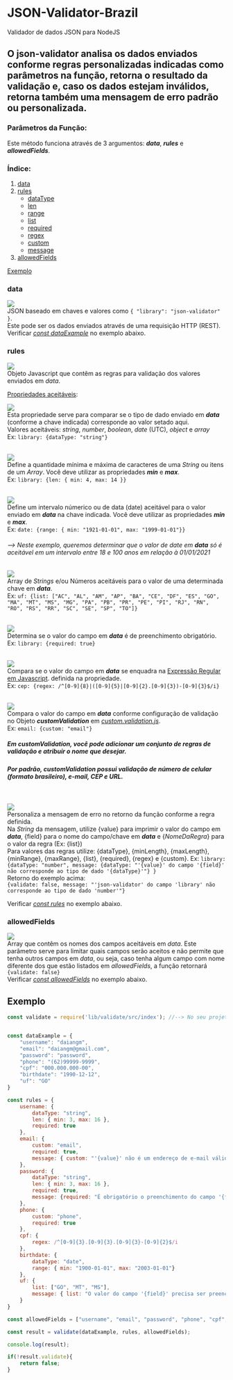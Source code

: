 # JSON-Validator-Brazil
Validador de dados JSON para NodeJS

## O <b>json-validator</b> analisa os dados enviados conforme regras personalizadas indicadas como parâmetros na função, retorna o resultado da validação e, caso os dados estejam inválidos, retorna também uma mensagem de erro padrão ou personalizada.

### Parâmetros da Função:

Este método funciona através de 3 argumentos: ***data***, ***rules*** e ***allowedFields***.

### Índice:
<!--ts-->
   1. [data](#data)
   2. [rules](#rules)
      * [dataType](#dataType)
      * [len](#length)
      * [range](#range)
      * [list](#list)
      * [required](#required)
      * [regex](#regex)
      * [custom](#custom)
      * [message](#message)
   3. [allowedFields](#allowedFields)
<!--te-->

[Exemplo](#exemplo)

### data 
<a href="#data"><img id="data" src="https://img.shields.io/static/v1?label=Object&message=Obrigatorio&color=darkred&style=flat&labelColor=informational" /></a> </br>
JSON baseado em chaves e valores como ``` { "library": "json-validator" } ```. </br>
Este pode ser os dados enviados através de uma requisição HTTP (REST). </br>
Verificar <a href="#exemplo"><i>const dataExample</i></a> no exemplo abaixo.

### rules
<a href="#rules"><img id="rules" src="https://img.shields.io/static/v1?label=Object&message=Obrigatorio&color=darkred&style=flat&labelColor=informational" /></a> </br>
Objeto Javascript que contêm as regras para validação dos valores enviados em <i>data</i>. </br>

<u>Propriedades aceitáveis</u>:

<a href="#dataType"><img id="dataType" src="https://img.shields.io/static/v1?label=dataType&message=String&color=9cf&style=social" /></a> </br>
Esta propriedade serve para comparar se o tipo de dado enviado em <i><b>data</b></i> (conforme a chave indicada) corresponde ao valor setado aqui. </br>
Valores aceitáveis: <i>string</i>, <i>number</i>, <i>boolean</i>, <i>date</i> (UTC), <i>object</i> e <i>array</i> </br>
Ex: ```library: {dataType: "string"}``` </br>
</br>

<a href="#length"><img id="length" src="https://img.shields.io/static/v1?label=len&message=Object&color=9cf&style=social" /></a> </br>
Define a quantidade mínima e máxima de caracteres de uma <i>String</i> ou itens de um <i>Array</i>. Você deve utilizar as propriedades <i><b>min</b></i> e <i><b>max</b></i>. </br>
Ex: ``library: {len: { min: 4, max: 14 }}`` </br>
</br>

<a href="#range"><img id="range" src="https://img.shields.io/static/v1?label=range&message=Object&color=9cf&style=social" /></a> </br>
Define um intervalo númerico ou de data (date) aceitável para o valor enviado em <i><b>data</b></i> na chave indicada. Você deve utilizar as propriedades <i><b>min</b></i> e <i><b>max</b></i>. </br>
Ex: ``date: {range: { min: "1921-01-01", max: "1999-01-01"}}``</br>
###### --> Neste exemplo, queremos determinar que o valor de <i>date</i> em ***data*** só é aceitável em um intervalo entre 18 e 100 anos em relação à 01/01/2021

<a href="#list"><img id="list" src="https://img.shields.io/static/v1?label=list&message=Array&color=9cf&style=social" /></a> </br>
Array de _Strings_ e/ou Números aceitáveis para o valor de uma determinada chave em <i><b>data</b></i>. </br>
Ex: ``uf: {list: ["AC", "AL", "AM", "AP", "BA", "CE", "DF", "ES", "GO", "MA", "MT", "MS", "MG", "PA", "PB", "PR", "PE", "PI", "RJ", "RN", "RO", "RS", "RR", "SC", "SE", "SP", "TO"]}``</br>
</br>

<a href="#required"><img id="required" src="https://img.shields.io/static/v1?label=required&message=Boolean&color=9cf&style=social" /></a> </br>
Determina se o valor do campo em ***data*** é de preenchimento obrigatório.</br>
Ex: ``library: {required: true}``</br>
</br>

<a href="#regex"><img id="regex" src="https://img.shields.io/static/v1?label=regex&message=RegExp&color=9cf&style=social" /></a> </br>
Compara se o valor do campo em ***data*** se enquadra na <a href="https://regexr.com/" target="_blank">Expressão Regular em Javascript</a>. definida na propriedade.</br>
Ex: ``cep: {regex: /^[0-9]{8}|([0-9]{5}|[0-9]{2}.[0-9]{3})-[0-9]{3}$/i}``</br>
</br>

<a href="#custom"><img id="custom" src="https://img.shields.io/static/v1?label=custom&message=String&color=9cf&style=social" /></a> </br>
Compara o valor do campo em ***data*** conforme configuração de validação no Objeto ***customValidation*** em <a href="https://github.com/daiangm/json-validator-BR/blob/main/custom.validation.js" target="_blank"><i>custom.validation.js</i></a>. </br>
Ex: ``email: {custom: "email"}``</br>
##### Em ***customValidation***, você pode adicionar um conjunto de regras de validação e atribuir o nome que desejar.
##### Por padrão, ***customValidation*** possui validação de número de celular (formato brasileiro), e-mail, CEP e URL.
</br>

<a href="#message"><img id="message" src="https://img.shields.io/static/v1?label=message&message=Object&color=9cf&style=social" /></a> </br>
Personaliza a mensagem de erro no retorno da função conforme a regra definida. </br>
Na _String_ da mensagem, utilize {value} para imprimir o valor do campo em ***data***, {field} para o nome do campo/chave em ***data*** e {<i>NomeDaRegra</i>} para o valor da regra (Ex: {list}) </br>
Para valores das regras utilize: {dataType}, {minLength}, {maxLength}, {minRange}, {maxRange}, {list}, {required}, {regex} e {custom}.
Ex: ``library: {dataType: "number", message: {dataType: "'{value}' do campo '{field}' não corresponde ao tipo de dado '{dataType}'"} }``</br>
Retorno do exemplo acima: </br>
``{validate: false, message: "'json-validator' do campo 'library' não corresponde ao tipo de dado 'number'"}``
</br>

Verificar <a href="#exemplo"><i>const rules</i></a> no exemplo abaixo.

### allowedFields
<a href="#allowedFields"><img id="allowedFields" src="https://img.shields.io/static/v1?label=Array&message=Opcional&color=424242&style=flat&labelColor=informational" /></a> </br>
Array que contêm os nomes dos campos aceitáveis em <i>data</i>. Este parâmetro serve para limitar quais campos serão aceitos e não permite que tenha outros campos em <i>data</i>, ou seja, caso tenha algum campo com nome diferente dos que estão listados em <i>allowedFields</i>, a função retornará ``{validate: false}``</br>
Verificar <a href="#exemplo"><i>const allowedFields</i></a> no exemplo abaixo.

## Exemplo

```javascript
const validate = require('lib/validate/src/index'); //--> No seu projeto, você deve clonar o json-validator para a pasta lib/validate


const dataExample = {
    "username": "daiangm",
    "email": "daiangm@gmail.com",
    "password": "password",
    "phone": "(62)99999-9999",
    "cpf": "000.000.000-00",
    "birthdate": "1990-12-12",
    "uf": "GO"
}

const rules = {
    username: {
        dataType: "string",
        len: { min: 3, max: 16 },
        required: true
    },
    email: {
        custom: "email",
        required: true,
        message: { custom: "'{value}' não é um endereço de e-mail válido" }
    },
    password: {
        dataType: "string",
        len: { min: 3, max: 16 },
        required: true,
        message: {required: "É obrigatório o preenchimento do campo '{field}'"}
    },
    phone: {
        custom: "phone",
        required: true
    },
    cpf: {
        regex: /^[0-9]{3}.[0-9]{3}.[0-9]{3}-[0-9]{2}$/i
    },
    birthdate: {
        dataType: "date",
        range: { min: "1900-01-01", max: "2003-01-01"}
    },
    uf: {
        list: ["GO", "MT", "MS"],
        message: { list: "O valor do campo '{field}' precisa ser preenchido com um dos valores da lista: {list}" }
    }
}

const allowedFields = ["username", "email", "password", "phone", "cpf", "birthdate", "uf"]

const result = validate(dataExample, rules, allowedFields);

console.log(result);

if(!result.validate){
    return false;
}

```

